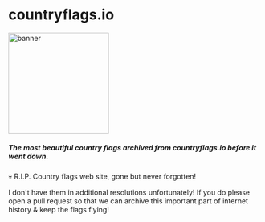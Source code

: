 # countryflags.io
 <img src="https://user-images.githubusercontent.com/15834648/175575643-553cf548-6eda-4c92-9bb3-ef7a6fd168ed.png" 
 alt="banner" 
 width="200"/>
 
##### The most beautiful country flags archived from countryflags.io before it went down.

💀 R.I.P. Country flags web site, gone but never forgotten! 

I don't have them in additional resolutions unfortunately! 
If you do please open a pull request so that we can archive this important part of internet history & keep the flags flying!
